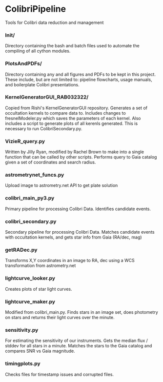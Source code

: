 # ColibriPipeline
Tools for Colibri data reduction and management

### Init/
Directory containing the bash and batch files used to automate the compiling of all cython modules.

### PlotsAndPDFs/
Directory containing any and all figures and PDFs to be kept in this project.
These include, but are not limited to: pipeline flowcharts, usage manuals, and boilerplate Colibri presentations.

### KernelGeneratorGUI_RAB032322/
Copied from Rishi's KernelGeneratorGUI repository. Generates a set of occultation kernels to compare data to. 
Includes changes to fresnelModeler.py which saves the parameters of each kernel. Also includes a script to generate plots of all kerenls generated. 
This is necessary to run ColibriSecondary.py.

### VizieR_query.py
Written by Jilly Ryan, modified by Rachel Brown to make into a single function that can be called by other scripts.
Performs query to Gaia catalog given a set of coordinates and search radius.

### astrometrynet_funcs.py
Upload image to astrometry.net API to get plate solution

### colibri_main_py3.py
Primary pipeline for processing Colibri Data. Identifies candidate events.

### colibri_secondary.py
Secondary pipeline for processing Colibri Data. Matches candidate events with occultation kernels, and gets star info from Gaia (RA/dec, mag)

### getRADec.py
Transforms X,Y coordinates in an image to RA, dec using a WCS transformation from astrometry.net

### lightcurve_looker.py
Creates plots of star light curves.

### lightcurve_maker.py
Modified from colibri_main.py. Finds stars in an image set, does photometry on stars and returns their light curves over the minute.

### sensitivity.py
For estimating the sensitivity of our instruments.
Gets the median flux / stddev for all stars in a minute. Matches the stars to the Gaia catalog and compares SNR vs Gaia magnitude. 

### timingplots.py
Checks files for timestamp issues and corrupted files.

